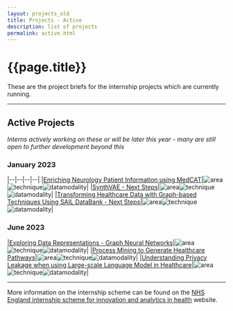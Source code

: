 ```yaml
---
layout: projects_old
title: Projects - Active
description: list of projects
permalink: active.html
---
```


# {{page.title}}

These are the project briefs for the internship projects which are currently running.

---
## Active Projects
*Interns actively working on these or will be later this year - many are still open to further development beyond this*

### January 2023

|--|--|--|--|
|[Enriching Neurology Patient Information using MedCAT](https://nhsx.github.io/nhsx-internship-projects/enriching-neurology-information-medcat/)|![area](https://img.shields.io/badge/NLP-yellow)![technique](https://img.shields.io/badge/CogStack-lightgrey)![datamodality](https://img.shields.io/badge/TextData-9cf)|
|[SynthVAE - Next Steps](https://nhsx.github.io/nhsx-internship-projects/synthvae-extension/)|![area](https://img.shields.io/badge/Synthetic-brightgreen)![technique](https://img.shields.io/badge/VAE-lightgrey)![datamodality](https://img.shields.io/badge/TabularData-green)|
|[Transforming Healthcare Data with Graph-based Techniques Using SAIL DataBank - Next Steps](https://nhsx.github.io/nhsx-internship-projects/transforming-healthcare-data-graph-based-sail-update/)|![area](https://img.shields.io/badge/Graphs-yellowgreen)![technique](https://img.shields.io/badge/Hypergraphs-lightgrey)![datamodality](https://img.shields.io/badge/TabularData-green)|

### June 2023

|[Exploring Data Representations - Graph Neural Networks](https://nhsx.github.io/nhsx-internship-projects/exploring-data-representations-gnn/)|![area](https://img.shields.io/badge/Graphs-yellowgreen)![technique](https://img.shields.io/badge/GNNs-lightgrey)![datamodality](https://img.shields.io/badge/MultiModalData-blueviolet)|
|[Process Mining to Generate Healthcare Pathways](https://nhsx.github.io/nhsx-internship-projects/process-mining-generate-pathways/)|![area](https://img.shields.io/badge/Simulation-darkblue)![technique](https://img.shields.io/badge/ProcessMining-lightgrey)![datamodality](https://img.shields.io/badge/TabularData-green)|
|[Understanding Privacy Leakage when using Large-scale Language Model in Healthcare](https://nhsx.github.io/nhsx-internship-projects/language-model-privacy-leakage/)|![area](https://img.shields.io/badge/NLP-yellow)![technique](https://img.shields.io/badge/Memorisation-lightgrey)![datamodality](https://img.shields.io/badge/MultiModalData-blueviolet)|

---
More information on the internship scheme can be found on the [NHS England internship scheme for innovation and analytics in health](https://www.nhsx.nhs.uk/key-tools-and-info/nhsx-analytics-unit/nhsx-internship-scheme-innovation-and-analytics-health/) website.
